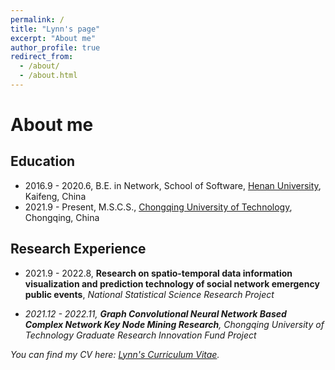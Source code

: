 ```yaml
---
permalink: /
title: "Lynn's page"
excerpt: "About me"
author_profile: true
redirect_from: 
  - /about/
  - /about.html
---
```

About me
========
## Education
* 2016.9 - 2020.6, B.E. in Network, School of Software, [Henan University](http://software.henu.edu.cn/), Kaifeng, China
* 2021.9 - Present, M.S.C.S., [Chongqing University of Technology](https://www.cqut.edu.cn/), Chongqing, China

## Research Experience
* 2021.9 - 2022.8, **Research on spatio-temporal data information visualization and prediction technology of social network emergency public events**, <i>National Statistical Science Research Project<i/> 

* 2021.12 - 2022.11, **Graph Convolutional Neural Network Based
Complex Network Key Node Mining Research**, <i>Chongqing University of Technology Graduate Research Innovation Fund Project<i/>

You can find my CV here: [Lynn's Curriculum Vitae](../files/cv.pdf).